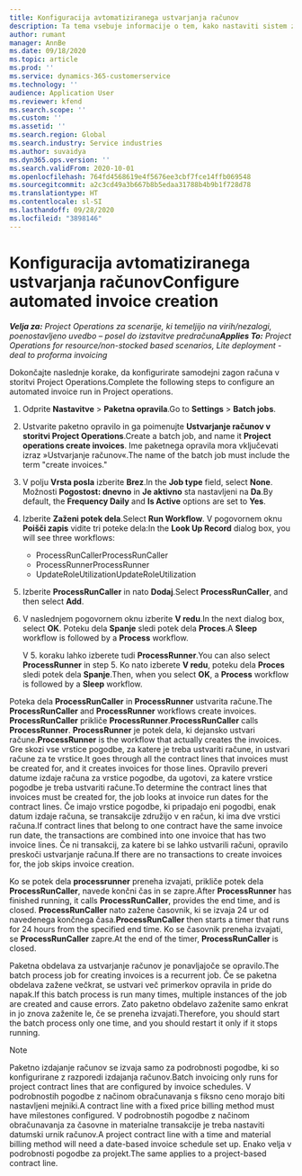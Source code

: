 ```yaml
---
title: Konfiguracija avtomatiziranega ustvarjanja računov
description: Ta tema vsebuje informacije o tem, kako nastaviti sistem za samodejno ustvarjanje računov.
author: rumant
manager: AnnBe
ms.date: 09/18/2020
ms.topic: article
ms.prod: ''
ms.service: dynamics-365-customerservice
ms.technology: ''
audience: Application User
ms.reviewer: kfend
ms.search.scope: ''
ms.custom: ''
ms.assetid: ''
ms.search.region: Global
ms.search.industry: Service industries
ms.author: suvaidya
ms.dyn365.ops.version: ''
ms.search.validFrom: 2020-10-01
ms.openlocfilehash: 764fd4568619e4f5676ee3cbf7fce14ffb069548
ms.sourcegitcommit: a2c3cd49a3b667b8b5edaa31788b4b9b1f728d78
ms.translationtype: HT
ms.contentlocale: sl-SI
ms.lasthandoff: 09/28/2020
ms.locfileid: "3898146"
---
```

# <a name="configure-automated-invoice-creation"></a><span data-ttu-id="d1aac-103">Konfiguracija avtomatiziranega ustvarjanja računov</span><span class="sxs-lookup"><span data-stu-id="d1aac-103">Configure automated invoice creation</span></span>

<span data-ttu-id="d1aac-104">_**Velja za:** Project Operations za scenarije, ki temeljijo na virih/nezalogi, poenostavljeno uvedbo – posel do izstavitve predračuna_</span><span class="sxs-lookup"><span data-stu-id="d1aac-104">_**Applies To:** Project Operations for resource/non-stocked based scenarios, Lite deployment - deal to proforma invoicing_</span></span>

<span data-ttu-id="d1aac-105">Dokončajte naslednje korake, da konfigurirate samodejni zagon računa v storitvi Project Operations.</span><span class="sxs-lookup"><span data-stu-id="d1aac-105">Complete the following steps to configure an automated invoice run in Project operations.</span></span>

1. <span data-ttu-id="d1aac-106">Odprite **Nastavitve** \> **Paketna opravila**.</span><span class="sxs-lookup"><span data-stu-id="d1aac-106">Go to **Settings** \> **Batch jobs**.</span></span>
2. <span data-ttu-id="d1aac-107">Ustvarite paketno opravilo in ga poimenujte **Ustvarjanje računov v storitvi Project Operations**.</span><span class="sxs-lookup"><span data-stu-id="d1aac-107">Create a batch job, and name it **Project operations create invoices**.</span></span> <span data-ttu-id="d1aac-108">Ime paketnega opravila mora vključevati izraz »Ustvarjanje računov«.</span><span class="sxs-lookup"><span data-stu-id="d1aac-108">The name of the batch job must include the term "create invoices."</span></span>
3. <span data-ttu-id="d1aac-109">V polju **Vrsta posla** izberite **Brez**.</span><span class="sxs-lookup"><span data-stu-id="d1aac-109">In the **Job type** field, select **None**.</span></span> <span data-ttu-id="d1aac-110">Možnosti **Pogostost: dnevno** in **Je aktivno** sta nastavljeni na **Da**.</span><span class="sxs-lookup"><span data-stu-id="d1aac-110">By default, the **Frequency Daily** and **Is Active** options are set to **Yes**.</span></span>
4. <span data-ttu-id="d1aac-111">Izberite **Zaženi potek dela**.</span><span class="sxs-lookup"><span data-stu-id="d1aac-111">Select **Run Workflow**.</span></span> <span data-ttu-id="d1aac-112">V pogovornem oknu **Poišči zapis** vidite tri poteke dela:</span><span class="sxs-lookup"><span data-stu-id="d1aac-112">In the **Look Up Record** dialog box, you will see three workflows:</span></span>

    - <span data-ttu-id="d1aac-113">ProcessRunCaller</span><span class="sxs-lookup"><span data-stu-id="d1aac-113">ProcessRunCaller</span></span>
    - <span data-ttu-id="d1aac-114">ProcessRunner</span><span class="sxs-lookup"><span data-stu-id="d1aac-114">ProcessRunner</span></span>
    - <span data-ttu-id="d1aac-115">UpdateRoleUtilization</span><span class="sxs-lookup"><span data-stu-id="d1aac-115">UpdateRoleUtilization</span></span>

5. <span data-ttu-id="d1aac-116">Izberite **ProcessRunCaller** in nato **Dodaj**.</span><span class="sxs-lookup"><span data-stu-id="d1aac-116">Select **ProcessRunCaller**, and then select **Add**.</span></span>
6. <span data-ttu-id="d1aac-117">V naslednjem pogovornem oknu izberite **V redu**.</span><span class="sxs-lookup"><span data-stu-id="d1aac-117">In the next dialog box, select **OK**.</span></span> <span data-ttu-id="d1aac-118">Poteku dela **Spanje** sledi potek dela **Proces**.</span><span class="sxs-lookup"><span data-stu-id="d1aac-118">A **Sleep** workflow is followed by a **Process** workflow.</span></span>

    <span data-ttu-id="d1aac-119">V 5. koraku lahko izberete tudi **ProcessRunner**.</span><span class="sxs-lookup"><span data-stu-id="d1aac-119">You can also select **ProcessRunner** in step 5.</span></span> <span data-ttu-id="d1aac-120">Ko nato izberete **V redu**, poteku dela **Proces** sledi potek dela **Spanje**.</span><span class="sxs-lookup"><span data-stu-id="d1aac-120">Then, when you select **OK**, a **Process** workflow is followed by a **Sleep** workflow.</span></span>

<span data-ttu-id="d1aac-121">Poteka dela **ProcessRunCaller** in **ProcessRunner** ustvarita račune.</span><span class="sxs-lookup"><span data-stu-id="d1aac-121">The **ProcessRunCaller** and **ProcessRunner** workflows create invoices.</span></span> <span data-ttu-id="d1aac-122">**ProcessRunCaller** prikliče **ProcessRunner**.</span><span class="sxs-lookup"><span data-stu-id="d1aac-122">**ProcessRunCaller** calls **ProcessRunner**.</span></span> <span data-ttu-id="d1aac-123">**ProcessRunner** je potek dela, ki dejansko ustvari račune.</span><span class="sxs-lookup"><span data-stu-id="d1aac-123">**ProcessRunner** is the workflow that actually creates the invoices.</span></span> <span data-ttu-id="d1aac-124">Gre skozi vse vrstice pogodbe, za katere je treba ustvariti račune, in ustvari račune za te vrstice.</span><span class="sxs-lookup"><span data-stu-id="d1aac-124">It goes through all the contract lines that invoices must be created for, and it creates invoices for those lines.</span></span> <span data-ttu-id="d1aac-125">Opravilo preveri datume izdaje računa za vrstice pogodbe, da ugotovi, za katere vrstice pogodbe je treba ustvariti račune.</span><span class="sxs-lookup"><span data-stu-id="d1aac-125">To determine the contract lines that invoices must be created for, the job looks at invoice run dates for the contract lines.</span></span> <span data-ttu-id="d1aac-126">Če imajo vrstice pogodbe, ki pripadajo eni pogodbi, enak datum izdaje računa, se transakcije združijo v en račun, ki ima dve vrstici računa.</span><span class="sxs-lookup"><span data-stu-id="d1aac-126">If contract lines that belong to one contract have the same invoice run date, the transactions are combined into one invoice that has two invoice lines.</span></span> <span data-ttu-id="d1aac-127">Če ni transakcij, za katere bi se lahko ustvarili računi, opravilo preskoči ustvarjanje računa.</span><span class="sxs-lookup"><span data-stu-id="d1aac-127">If there are no transactions to create invoices for, the job skips invoice creation.</span></span>

<span data-ttu-id="d1aac-128">Ko se potek dela **processrunner** preneha izvajati, prikliče potek dela **ProcessRunCaller**, navede končni čas in se zapre.</span><span class="sxs-lookup"><span data-stu-id="d1aac-128">After **ProcessRunner** has finished running, it calls **ProcessRunCaller**, provides the end time, and is closed.</span></span> <span data-ttu-id="d1aac-129">**ProcessRunCaller** nato zažene časovnik, ki se izvaja 24 ur od navedenega končnega časa.</span><span class="sxs-lookup"><span data-stu-id="d1aac-129">**ProcessRunCaller** then starts a timer that runs for 24 hours from the specified end time.</span></span> <span data-ttu-id="d1aac-130">Ko se časovnik preneha izvajati, se **ProcessRunCaller** zapre.</span><span class="sxs-lookup"><span data-stu-id="d1aac-130">At the end of the timer, **ProcessRunCaller** is closed.</span></span>

<span data-ttu-id="d1aac-131">Paketna obdelava za ustvarjanje računov je ponavljajoče se opravilo.</span><span class="sxs-lookup"><span data-stu-id="d1aac-131">The batch process job for creating invoices is a recurrent job.</span></span> <span data-ttu-id="d1aac-132">Če se paketna obdelava zažene večkrat, se ustvari več primerkov opravila in pride do napak.</span><span class="sxs-lookup"><span data-stu-id="d1aac-132">If this batch process is run many times, multiple instances of the job are created and cause errors.</span></span> <span data-ttu-id="d1aac-133">Zato paketno obdelavo zaženite samo enkrat in jo znova zaženite le, če se preneha izvajati.</span><span class="sxs-lookup"><span data-stu-id="d1aac-133">Therefore, you should start the batch process only one time, and you should restart it only if it stops running.</span></span>

> [!NOTE]
> <span data-ttu-id="d1aac-134">Paketno izdajanje računov se izvaja samo za podrobnosti pogodbe, ki so konfigurirane z razporedi izdajanja računov.</span><span class="sxs-lookup"><span data-stu-id="d1aac-134">Batch invoicing only runs for project contract lines that are configured by invoice schedules.</span></span> <span data-ttu-id="d1aac-135">V podrobnostih pogodbe z načinom obračunavanja s fiksno ceno morajo biti nastavljeni mejniki.</span><span class="sxs-lookup"><span data-stu-id="d1aac-135">A contract line with a fixed price billing method must have milestones configured.</span></span> <span data-ttu-id="d1aac-136">V podrobnostih pogodbe z načinom obračunavanja za časovne in materialne transakcije je treba nastaviti datumski urnik računov.</span><span class="sxs-lookup"><span data-stu-id="d1aac-136">A project contract line with a time and material billing method will need a date-based invoice schedule set up.</span></span> <span data-ttu-id="d1aac-137">Enako velja v podrobnosti pogodbe za projekt.</span><span class="sxs-lookup"><span data-stu-id="d1aac-137">The same applies to a project-based contract line.</span></span>     
